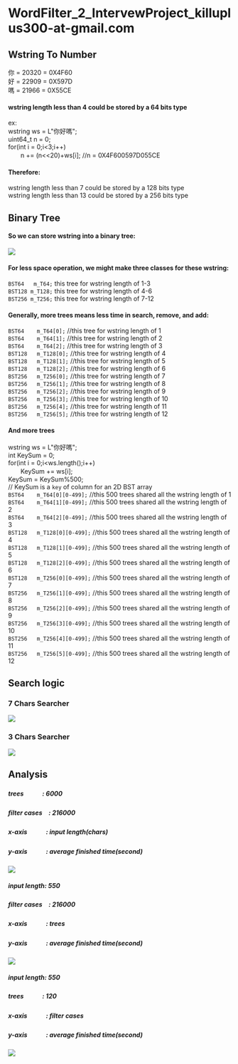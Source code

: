 # WordFilter_2_IntervewProject_killuplus300-at-gmail.com


Wstring To Number
--
你 = 20320 = 0X4F60  
好 = 22909 = 0X597D  
嗎 = 21966 = 0X55CE  
  
#### wstring length less than 4 could be stored by a 64 bits type  
  
ex:  
wstring  ws = L"你好嗎";  
uint64_t n = 0;  
for(int i = 0;i<3;i++)  
　　n += (n<<20)+ws[i]; //n = 0X4F600597D055CE  
  
#### Therefore:  
wstring length less than 7  could be stored by a 128 bits type  
wstring length less than 13 could be stored by a 256 bits type  
  
Binary Tree
--
#### So we can store wstring into a binary tree:  
![](https://github.com/DD898989/Pictures/blob/master/tree.PNG)   
  
#### For less space operation, we might make three classes for these wstring:  
`BST64   m_T64;`   this tree for wstring length of 1-3  
`BST128 m_T128;`   this tree for wstring length of 4-6  
`BST256 m_T256;`   this tree for wstring length of 7-12  

#### Generally, more trees means less time in search, remove, and add:
`BST64    m_T64[0];`    //this tree for wstring length of 1<br/>
`BST64    m_T64[1];`    //this tree for wstring length of 2<br/>
`BST64    m_T64[2];`    //this tree for wstring length of 3<br/>
`BST128   m_T128[0];`   //this tree for wstring length of 4<br/>
`BST128   m_T128[1];`   //this tree for wstring length of 5<br/>
`BST128   m_T128[2];`   //this tree for wstring length of 6<br/>
`BST256   m_T256[0];`   //this tree for wstring length of 7<br/>
`BST256   m_T256[1];`   //this tree for wstring length of 8<br/>
`BST256   m_T256[2];`   //this tree for wstring length of 9<br/>
`BST256   m_T256[3];`   //this tree for wstring length of 10<br/>
`BST256   m_T256[4];`   //this tree for wstring length of 11<br/>
`BST256   m_T256[5];`   //this tree for wstring length of 12<br/>

#### And more trees
wstring  ws = L"你好嗎";<br/>
int KeySum = 0;<br/>
for(int i = 0;i<ws.length();i++)<br/>
　　KeySum += ws[i];<br/>
KeySum = KeySum%500;<br/> // KeySum is a `key` of column for an 2D BST array<br/>
`BST64    m_T64[0][0-499];`   //this 500 trees shared all the wstring length of 1<br/>
`BST64    m_T64[1][0-499];`   //this 500 trees shared all the wstring length of 2<br/>
`BST64    m_T64[2][0-499];`   //this 500 trees shared all the wstring length of 3<br/>
`BST128   m_T128[0][0-499];`   //this 500 trees shared all the wstring length of 4<br/>
`BST128   m_T128[1][0-499];`   //this 500 trees shared all the wstring length of 5<br/>
`BST128   m_T128[2][0-499];`   //this 500 trees shared all the wstring length of 6<br/>
`BST128   m_T256[0][0-499];`   //this 500 trees shared all the wstring length of 7<br/>
`BST256   m_T256[1][0-499];`   //this 500 trees shared all the wstring length of 8<br/>
`BST256   m_T256[2][0-499];`   //this 500 trees shared all the wstring length of 9<br/>
`BST256   m_T256[3][0-499];`   //this 500 trees shared all the wstring length of 10<br/>
`BST256   m_T256[4][0-499];`   //this 500 trees shared all the wstring length of 11<br/>
`BST256   m_T256[5][0-499];`   //this 500 trees shared all the wstring length of 12<br/>

Search logic
--
### 7 Chars Searcher

![](https://github.com/DD898989/Pictures/blob/master/7.png)<br/>

### 3 Chars Searcher

![](https://github.com/DD898989/Pictures/blob/master/3.png)<br/>


Analysis
--
##### trees　　　: 6000
##### filter cases　: 216000
##### x-axis　　　: input length(chars)
##### y-axis　　　: average finished time(second)
![](https://github.com/DD898989/Pictures/blob/master/t1.png)<br/>


##### input length: 550
##### filter cases　: 216000
##### x-axis　　　: trees
##### y-axis　　　: average finished time(second)
![](https://github.com/DD898989/Pictures/blob/master/t2.png)<br/>


##### input length: 550
##### trees　　　: 120
##### x-axis　　　: filter cases
##### y-axis　　　: average finished time(second)
![](https://github.com/DD898989/Pictures/blob/master/t3.png)<br/>
